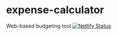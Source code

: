 # expense-calculator
Web-based budgeting tool
[![Netlify Status](https://api.netlify.com/api/v1/badges/0355339a-b61b-40d4-a1a9-32599689bea7/deploy-status)](https://app.netlify.com/sites/minebudgetbuddy/deploys)
